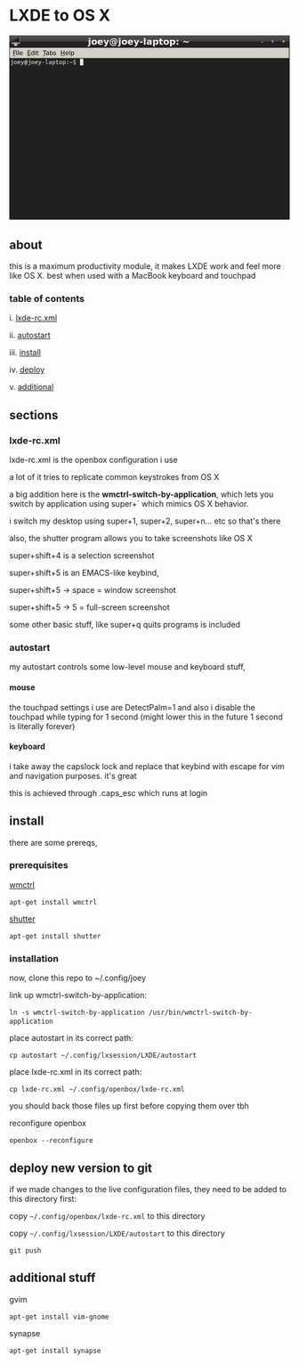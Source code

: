 # LXDE to OS X 

![there's no place like ~/.](terminal.png)

## about

this is a maximum productivity module, it makes LXDE work and feel more like OS X. best when used with a MacBook keyboard and touchpad

### table of contents

i. [lxde-rc.xml](#lxde-rc.xml)

ii. [autostart](#autostart)

iii. [install](#install)

iv. [deploy](#deploy-new-version-to-git)

v. [additional](#additional-stuff)

## sections

### lxde-rc.xml

lxde-rc.xml is the openbox configuration i use

a lot of it tries to replicate common keystrokes from OS X 

a big addition here is the **wmctrl-switch-by-application**, which lets you switch by application using super+` which mimics OS X behavior.

i switch my desktop using super+1, super+2, super+n... etc so that's there

also, the shutter program allows you to take screenshots like OS X

super+shift+4 is a selection screenshot

super+shift+5 is an EMACS-like keybind,

super+shift+5 -> space = window screenshot

super+shift+5 -> 5 = full-screen screenshot

some other basic stuff, like super+q quits programs is included

### autostart

my autostart controls some low-level mouse and keyboard stuff,

#### mouse

the touchpad settings i use are DetectPalm=1 and also i disable the touchpad while typing for 1 second (might lower this in the future 1 second is literally forever)

#### keyboard

i take away the capslock lock and replace that keybind with escape for vim and navigation purposes. it's great

this is achieved through .caps_esc which runs at login


## install

there are some prereqs,

### prerequisites

[wmctrl][0]

```
apt-get install wmctrl
```

[shutter][1]

```
apt-get install shutter
```

### installation 

now, clone this repo to ~/.config/joey

link up wmctrl-switch-by-application:

```
ln -s wmctrl-switch-by-application /usr/bin/wmctrl-switch-by-application 
```

place autostart in its correct path:

```
cp autostart ~/.config/lxsession/LXDE/autostart
```

place lxde-rc.xml in its correct path:

```
cp lxde-rc.xml ~/.config/openbox/lxde-rc.xml
```

you should back those files up first before copying them over tbh

reconfigure openbox

```
openbox --reconfigure
```

## deploy new version to git

if we made changes to the live configuration files, they need to be added to this directory first:

copy `~/.config/openbox/lxde-rc.xml` to this directory

copy `~/.config/lxsession/LXDE/autostart` to this directory

```
git push
```

## additional stuff

gvim

```
apt-get install vim-gnome
```

synapse

```
apt-get install synapse
```



[0]: https://sites.google.com/site/tstyblo/wmctrl "wmctrl on sites.google.com"
[1]: http://shutter-project.org/ "shutter project"

